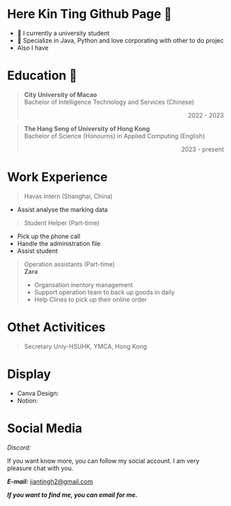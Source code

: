 # Here Kin Ting Github Page 🤗

- 👤 I currently a university student
- 🥷 Specialize in Java, Python and love corporating with other to do projec
- Also I have

# Education 📖
> **City University of Macao**
<br>Bachelor of Intelligence Technology and Services (Chinese) <p align="right">2022 - 2023</p>

> **The Hang Seng of University of Hong Kong**
> <br>Bachelor of Science (Honourns) in Applied Computing (English) <p align="right">2023 - present</p>

# Work Experience 
> Havas Intern (Shanghai, China)
  * Assist analyse the marking data 

> Student Helper (Part-time)
  * Pick up the phone call
  * Handle the administration file
  * Assist student

> Operation assistants  (Part-time)
> <br>**Zara**
> * Organsation inentory management
> * Support operation team to back up goods in daily
> * Help Clines to pick up their online order
    
# Othet Activitices
> Secretary 
>   Uniy-HSUHK, YMCA, Hong Kong


# Display
- Canva Design:
- Notion:

# Social Media
*Discord:*
<p>If you want know more, you can follow my social account. I am very pleasure chat with you.</p>

<b>*E-mail:*</b> <jiantingh2@gmail.com>
<p><b><i>If you want to find me, you can email for me.<p>
